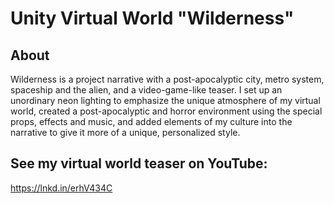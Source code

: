 # Unity Virtual World "Wilderness"

## About
Wilderness is a project narrative with a post-apocalyptic city, metro system, spaceship and the alien, and a video-game-like teaser. 
I set up an unordinary neon lighting to emphasize the unique atmosphere of my virtual world, created a post-apocalyptic and horror environment using the special props, effects and music, and added elements of my culture into the narrative to give it more of a unique, personalized style.

## See my virtual world teaser on YouTube:
https://lnkd.in/erhV434C
